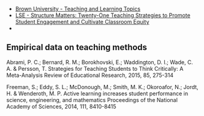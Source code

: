 * [Brown University - Teaching and Learning Topics](https://www.brown.edu/about/administration/sheridan-center/teaching-learning)
* [LSE - Structure Matters: Twenty-One Teaching Strategies to Promote Student Engagement and Cultivate Classroom Equity](http://www.lifescied.org/content/12/3/322.full)
* 

## Empirical data on teaching methods 

Abrami, P. C.; Bernard, R. M.; Borokhovski, E.; Waddington, D. I.; Wade, C. A. & Persson, T. Strategies for Teaching Students to Think Critically: A Meta-Analysis Review of Educational Research, 2015, 85, 275-314

Freeman, S.; Eddy, S. L.; McDonough, M.; Smith, M. K.; Okoroafor, N.; Jordt, H. & Wenderoth, M. P. Active learning increases student performance in science, engineering, and mathematics Proceedings of the National Academy of Sciences, 2014, 111, 8410-8415
